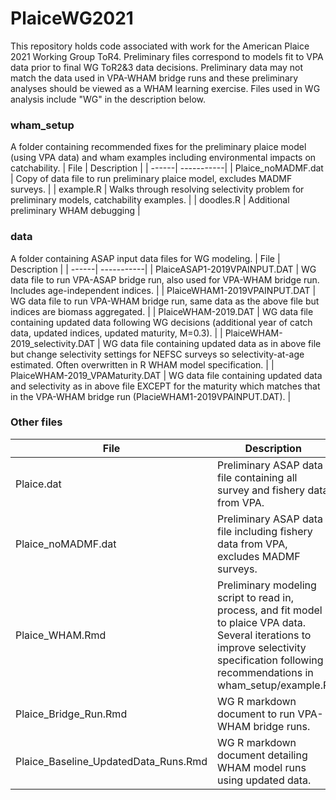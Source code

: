 # PlaiceWG2021

This repository holds code associated with work for the American Plaice 2021 Working Group ToR4. Preliminary files correspond to models fit to VPA data prior to final WG ToR2&3 data decisions. Preliminary data may not match the data used in VPA-WHAM bridge runs and these preliminary analyses should be viewed as a WHAM learning exercise. Files used in WG analysis include "WG" in the description below.

### wham_setup
A folder containing recommended fixes for the preliminary plaice model (using VPA data) and wham examples including environmental impacts on catchability. 
| File | Description |
| ------| -----------|
| Plaice_noMADMF.dat | Copy of data file to run preliminary plaice model, excludes MADMF surveys. |
| example.R | Walks through resolving selectivity problem for preliminary models, catchability examples. |
| doodles.R | Additional preliminary WHAM debugging |

### data
A folder containing ASAP input data files for WG modeling. 
| File | Description |
| ------| -----------|
| PlaiceASAP1-2019VPAINPUT.DAT | WG data file to run VPA-ASAP bridge run, also used for VPA-WHAM bridge run. Includes age-independent indices. |
| PlaiceWHAM1-2019VPAINPUT.DAT | WG data file to run VPA-WHAM bridge run, same data as the above file but indices are biomass aggregated. |
| PlaiceWHAM-2019.DAT | WG data file containing updated data following WG decisions (additional year of catch data, updated indices, updated maturity, M=0.3). |
| PlaiceWHAM-2019_selectivity.DAT | WG data file containing updated data as in above file but change selectivity settings for NEFSC surveys so selectivity-at-age estimated. Often overwritten in R WHAM model specification. |
| PlaiceWHAM-2019_VPAMaturity.DAT | WG data file containing updated data and selectivity as in above file EXCEPT for the maturity which matches that in the VPA-WHAM bridge run (PlacieWHAM1-2019VPAINPUT.DAT). |

### Other files
| File | Description |
| ------| -----------|
| Plaice.dat | Preliminary ASAP data file containing all survey and fishery data from VPA. |
| Plaice_noMADMF.dat | Preliminary ASAP data file including fishery data from VPA, excludes MADMF surveys. |
| Plaice_WHAM.Rmd | Preliminary modeling script to read in, process, and fit model to plaice VPA data. Several iterations to improve selectivity specification following recommendations in wham_setup/example.R |
| Plaice_Bridge_Run.Rmd | WG R markdown document to run VPA-WHAM bridge runs. |
| Plaice_Baseline_UpdatedData_Runs.Rmd | WG R markdown document detailing WHAM model runs using updated data. |


